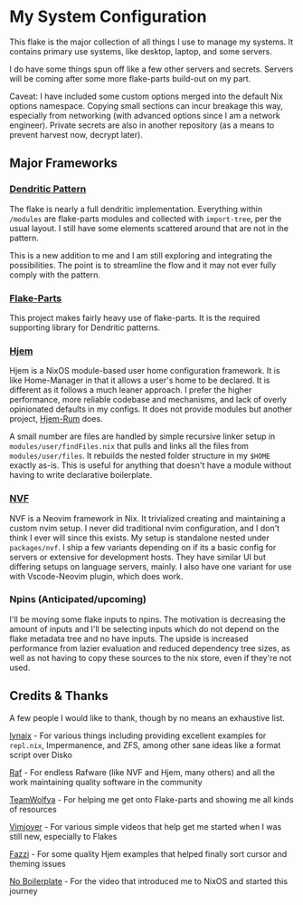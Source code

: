 # My System Configuration

This flake is the major collection of all things I use to manage my systems. It contains primary use systems, like desktop, laptop, and some servers.

I do have some things spun off like a few other servers and secrets. Servers will be coming after some more flake-parts build-out on my part.

Caveat: I have included some custom options merged into the default Nix options namespace. Copying small sections can incur breakage this way, especially from networking (with advanced options since I am a network engineer). Private secrets are also in another repository (as a means to prevent harvest now, decrypt later).

## Major Frameworks

### [Dendritic Pattern](https://vic.github.io/dendrix/Dendritic.html)

The flake is nearly a full dendritic implementation. Everything within `/modules` are flake-parts modules and collected with `import-tree`, per the usual layout. I still have some elements scattered around that are not in the pattern.

This is a new addition to me and I am still exploring and integrating the possibilities. The point is to streamline the flow and it may not ever fully comply with the pattern.

### [Flake-Parts](https://flake.parts/)

This project makes fairly heavy use of flake-parts. It is the required supporting library for Dendritic patterns.

### [Hjem](https://github.com/feel-co/hjem)

Hjem is a NixOS module-based user home configuration framework. It is like Home-Manager in that it allows a user's home to be declared. It is different as it follows a much leaner approach. I prefer the higher performance, more reliable codebase and mechanisms, and lack of overly opinionated defaults in my configs. It does not provide modules but another project, [Hjem-Rum](https://github.com/snugnug/hjem-rum) does.

A small number are files are handled by simple recursive linker setup in `modules/user/findFiles.nix` that pulls and links all the files from `modules/user/files`. It rebuilds the nested folder structure in my `$HOME` exactly as-is. This is useful for anything that doesn't have a module without having to write declarative boilerplate.

### [NVF](https://github.com/notashelf/nvf)

NVF is a Neovim framework in Nix. It trivialized creating and maintaining a custom nvim setup. I never did traditional nvim configuration, and I don't think I ever will since this exists. My setup is standalone nested under `packages/nvf`. I ship a few variants depending on if its a basic config for servers or extensive for development hosts. They have similar UI but differing setups on language servers, mainly. I also have one variant for use with Vscode-Neovim plugin, which does work.

### Npins (Anticipated/upcoming)

I'll be moving some flake inputs to npins. The motivation is decreasing the amount of inputs and I'll be selecting inputs which do not depend on the flake metadata tree and no have inputs. The upside is increased performance from lazier evaluation and reduced dependency tree sizes, as well as not having to copy these sources to the nix store, even if they're not used.

## Credits & Thanks

A few people I would like to thank, though by no means an exhaustive list.

[Iynaix](https://github.com/iynaix/) - For various things including providing excellent examples for `repl.nix`, Impermanence, and ZFS, among other sane ideas like a format script over Disko

[Raf](https://github.com/notashelf/) - For endless Rafware (like NVF and Hjem, many others) and all the work maintaining quality software in the community

[TeamWolfya](https://github.com/teamwolfyta) - For helping me get onto Flake-parts and showing me all kinds of resources

[Vimjoyer](https://www.youtube.com/@vimjoyer) - For various simple videos that help get me started when I was still new, especially to Flakes

[Fazzi](https://gitlab.com/fazzi/nixohess) - For some quality Hjem examples that helped finally sort cursor and theming issues

[No Boilerplate](https://www.youtube.com/watch?v=CwfKlX3rA6E) - For the video that introduced me to NixOS and started this journey
